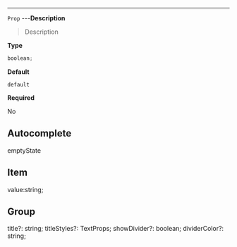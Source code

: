 ---
`Prop`
---**Description**

> Description

**Type**

```ts
boolean;
```

**Default**

`default`

**Required**

No

Autocomplete
--
emptyState

Item
--
value:string;

Group
--
title?: string;
titleStyles?: TextProps;
showDivider?: boolean;
dividerColor?: string;
